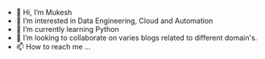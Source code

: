 - 👋 Hi, I’m Mukesh
- 👀 I’m interested in Data Engineering, Cloud and Automation
- 🌱 I’m currently learning Python
- 💞️ I’m looking to collaborate on varies blogs related to different domain's. 
- 📫 How to reach me ...

<!---
Mikey-sb29/Mikey-sb29 is a ✨ special ✨ repository because its `README.md` (this file) appears on your GitHub profile.
You can click the Preview link to take a look at your changes.
--->
